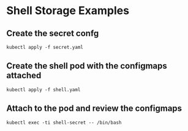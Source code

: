 # Shell Storage Examples

## Create the secret confg

```
kubectl apply -f secret.yaml
```

## Create the shell pod with the configmaps attached

```
kubectl apply -f shell.yaml
```

## Attach to the pod and review the configmaps

```
kubectl exec -ti shell-secret -- /bin/bash
```
